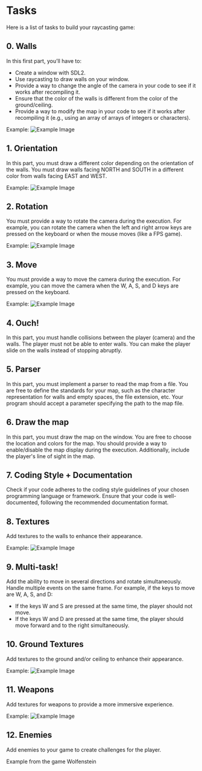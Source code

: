 # Tasks

Here is a list of tasks to build your raycasting game:

## 0. Walls

In this first part, you’ll have to:

- Create a window with SDL2.
- Use raycasting to draw walls on your window.
- Provide a way to change the angle of the camera in your code to see if it works after recompiling it.
- Ensure that the color of the walls is different from the color of the ground/ceiling.
- Provide a way to modify the map in your code to see if it works after recompiling it (e.g., using an array of arrays of integers or characters).

Example:
![Example Image](example_images/task_0.png)

## 1. Orientation

In this part, you must draw a different color depending on the orientation of the walls. You must draw walls facing NORTH and SOUTH in a different color from walls facing EAST and WEST.

Example:
![Example Image](example_images/task_1.png)

## 2. Rotation

You must provide a way to rotate the camera during the execution. For example, you can rotate the camera when the left and right arrow keys are pressed on the keyboard or when the mouse moves (like a FPS game).

Example:
![Example Image](example_images/task_2.gif)

## 3. Move

You must provide a way to move the camera during the execution. For example, you can move the camera when the W, A, S, and D keys are pressed on the keyboard.

Example:
![Example Image](example_images/task_3.gif)

## 4. Ouch!

In this part, you must handle collisions between the player (camera) and the walls. The player must not be able to enter walls. You can make the player slide on the walls instead of stopping abruptly.

## 5. Parser

In this part, you must implement a parser to read the map from a file. You are free to define the standards for your map, such as the character representation for walls and empty spaces, the file extension, etc. Your program should accept a parameter specifying the path to the map file.

## 6. Draw the map

In this part, you must draw the map on the window. You are free to choose the location and colors for the map. You should provide a way to enable/disable the map display during the execution. Additionally, include the player's line of sight in the map.

## 7. Coding Style + Documentation

Check if your code adheres to the coding style guidelines of your chosen programming language or framework. Ensure that your code is well-documented, following the recommended documentation format.

## 8. Textures

Add textures to the walls to enhance their appearance.

Example:
![Example Image](example_images/task_8.png)

## 9. Multi-task!

Add the ability to move in several directions and rotate simultaneously. Handle multiple events on the same frame. For example, if the keys to move are W, A, S, and D:

- If the keys W and S are pressed at the same time, the player should not move.
- If the keys W and D are pressed at the same time, the player should move forward and to the right simultaneously.

## 10. Ground Textures

Add textures to the ground and/or ceiling to enhance their appearance.

Example:
![Example Image](example_images/task_10.png)

## 11. Weapons

Add textures for weapons to provide a more immersive experience.

Example:
![Example Image](example_images/task_11.png)

## 12. Enemies

Add enemies to your game to create challenges for the player.

Example from the game Wolfenstein 
